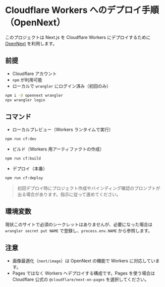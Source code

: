 # Cloudflare Workers へのデプロイ手順（OpenNext）

このプロジェクトは Next.js を Cloudflare Workers にデプロイするために [OpenNext](https://opennext.js.org/) を利用します。

## 前提
- Cloudflare アカウント
- `npm` が利用可能
- ローカルで `wrangler` にログイン済み（初回のみ）

```bash
npm i -D opennext wrangler
npx wrangler login
```

## コマンド

- ローカルプレビュー（Workers ランタイムで実行）

```bash
npm run cf:dev
```

- ビルド（Workers 用アーティファクトの作成）

```bash
npm run cf:build
```

- デプロイ（本番）

```bash
npm run cf:deploy
```

> 初回デプロイ時にプロジェクト作成やバインディング確認のプロンプトが出る場合があります。指示に従って進めてください。

## 環境変数
現状このサイトで必須のシークレットはありませんが、必要になった場合は `wrangler secret put NAME` で登録し、`process.env.NAME` から参照します。

## 注意
- 画像最適化（`next/image`）は OpenNext の機能で Workers に対応しています。
- Pages ではなく Workers へデプロイする構成です。Pages を使う場合は Cloudflare 公式の `@cloudflare/next-on-pages` を選択してください。
